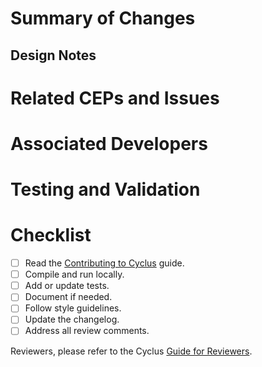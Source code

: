 <!-- If this PR adds a CEP, do not replicate information in the document. Give a brief summary and link to related issues and PRs. -->

# Summary of Changes
<!--- In one or more sentences, describe the PR you are submitting. -->


## Design Notes
<!--- Describe any design decisions or trade-offs you made. -->


# Related CEPs and Issues
<!--- Reference any related CEPs or issues and describe how this PR contributes to or addresses the problem. -->


# Associated Developers
<!--- Please mention any developers who should be alerted of this PR. -->



# Testing and Validation
<!--- Describe how this change was tested. -->


# Checklist
- [ ] Read the [Contributing to Cyclus](https://fuelcycle.org/kernel/contributing_to_cyclus.html) guide.
- [ ] Compile and run locally.
- [ ] Add or update tests.
- [ ] Document if needed.
- [ ] Follow style guidelines.
- [ ] Update the changelog.
- [ ] Address all review comments.

Reviewers, please refer to the Cyclus [Guide for Reviewers](https://fuelcycle.org/kernel/pr_review.html).